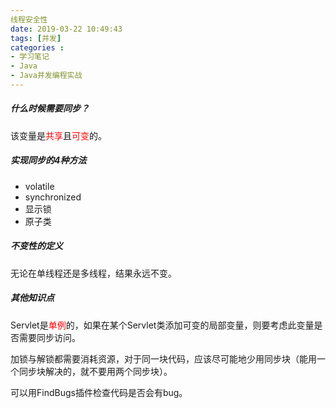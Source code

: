 ```yaml
---
线程安全性
date: 2019-03-22 10:49:43
tags: [并发]
categories :
- 学习笔记
- Java
- Java并发编程实战
---
```


##### 什么时候需要同步？

该变量是<font color = "red">共享</font>且<font color = "red">可变</font>的。

##### 实现同步的4种方法

- volatile
- synchronized
- 显示锁
- 原子类

##### 不变性的定义

无论在单线程还是多线程，结果永远不变。



##### 其他知识点

Servlet是<font color = "red">单例</font>的，如果在某个Servlet类添加可变的局部变量，则要考虑此变量是否需要同步访问。

加锁与解锁都需要消耗资源，对于同一块代码，应该尽可能地少用同步块（能用一个同步块解决的，就不要用两个同步块）。

可以用FindBugs插件检查代码是否会有bug。

